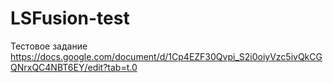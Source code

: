 # LSFusion-test
Тестовое задание
https://docs.google.com/document/d/1Cp4EZF30Qvpi_S2i0oiyVzc5ivQkCGQNrxQC4NBT6EY/edit?tab=t.0
